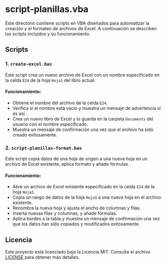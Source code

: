# script-planillas.vba

Este directorio contiene scripts en VBA diseñados para automatizar la creación y el formateo de archivos de Excel. A continuación se describen los scripts incluidos y su funcionamiento.

## Scripts

### 1. `create-excel.bas`

Este script crea un nuevo archivo de Excel con un nombre especificado en la celda `E24` de la hoja `Hoja1` del libro actual.

#### Funcionamiento:
- Obtiene el nombre del archivo de la celda `E24`.
- Verifica si el nombre está vacío y muestra un mensaje de advertencia si es así.
- Crea un nuevo libro de Excel y lo guarda en la carpeta `Documents` del usuario con el nombre especificado.
- Muestra un mensaje de confirmación una vez que el archivo ha sido creado exitosamente.

### 2. `script-planillas-format.bas`

Este script copia datos de una hoja de origen a una nueva hoja en un archivo de Excel existente, aplica formato y añade fórmulas.

#### Funcionamiento:
- Abre un archivo de Excel existente especificado en la celda `E24` de la hoja `Hoja1`.
- Copia un rango de datos de la hoja `Hoja1` a una nueva hoja en el archivo existente.
- Renombra la nueva hoja y ajusta el ancho de columnas y filas.
- Inserta nuevas filas y columnas, y añade fórmulas.
- Aplica bordes a la tabla y muestra un mensaje de confirmación una vez que los datos han sido copiados y modificados exitosamente.

## Licencia

Este proyecto está licenciado bajo la Licencia MIT. Consulta el archivo [LICENSE](../LICENSE) para obtener más detalles.